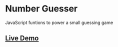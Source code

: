 # Number Guesser
JavaScript funtions to power a small guessing game

## <a href="https://daryldelrosario.github.io/number-guesser">Live Demo</a>

